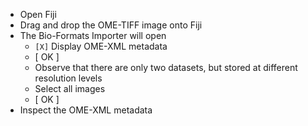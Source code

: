 - Open Fiji 
- Drag and drop the OME-TIFF image onto Fiji
- The Bio-Formats Importer will open
    - `[X]` Display OME-XML metadata
    - [ OK ]
    - Observe that there are only two datasets, but stored at different resolution levels
    - Select all images
    - [ OK ]
- Inspect the OME-XML metadata